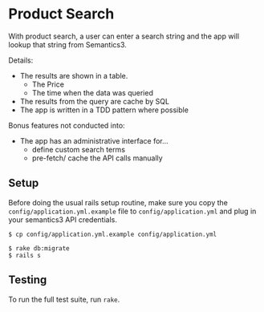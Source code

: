 # Product Search

With product search, a user can enter a search string and the app will lookup that string from Semantics3.

Details:

  - The results are shown in a table.
    - The Price
    - The time when the data was queried
  - The results from the query are cache by SQL
  - The app is written in a TDD pattern where possible



Bonus features not conducted into:  
  - The app has an administrative interface for...
    - define custom search terms
    - pre-fetch/ cache the API calls manually



## Setup

Before doing the usual rails setup routine, make sure you copy the `config/application.yml.example` file to `config/application.yml` and plug in your semantics3 API credentials.  


```
$ cp config/application.yml.example config/application.yml

$ rake db:migrate
$ rails s
```

## Testing

To run the full test suite, run `rake`.

